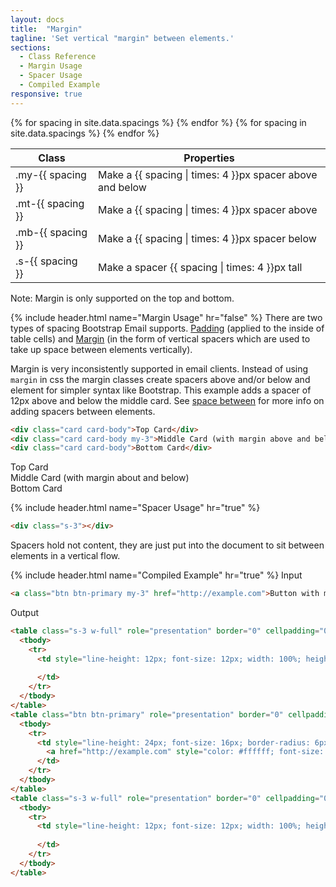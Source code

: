 ```yaml
---
layout: docs
title:  "Margin"
tagline: 'Set vertical "margin" between elements.'
sections:
  - Class Reference
  - Margin Usage
  - Spacer Usage
  - Compiled Example
responsive: true
---
```

<a class="anchor" name="class-reference"></a>
<div class="table-utilities">
  <table class="table">
    <thead>
      <tr>
        <th>Class</th>
        <th>Properties</th>
      </tr>
    </thead>
    <tbody>
      {% for spacing in site.data.spacings %}
        <tr><td class="class">.my-{{ spacing }}</td><td class="result">Make a {{ spacing | times: 4 }}px spacer above and below</td></tr>
        <tr><td class="class">.mt-{{ spacing }}</td><td class="result">Make a {{ spacing | times: 4 }}px spacer above</td></tr>
        <tr><td class="class">.mb-{{ spacing }}</td><td class="result">Make a {{ spacing | times: 4 }}px spacer below</td></tr>
      {% endfor %}
      {% for spacing in site.data.spacings %}
        <tr><td class="class">.s-{{ spacing }}</td><td class="result">Make a spacer {{ spacing | times: 4 }}px tall</td></tr>
      {% endfor %}
    </tbody>
  </table>
</div>
Note: Margin is only supported on the top and bottom.

{% include header.html name="Margin Usage" hr="false" %}
There are two types of spacing Bootstrap Email supports. [Padding](/docs/padding) (applied to the inside of table cells) and [Margin](/docs/margin) (in the form of vertical spacers which are used to take up space between elements vertically).

Margin is very inconsistently supported in email clients. Instead of using `margin` in css the margin classes create spacers above and/or below and element for simpler syntax like Bootstrap. This example adds a spacer of 12px above and below the middle card. See [space between](/docs/space-between) for more info on adding spacers between elements.
```html
<div class="card card-body">Top Card</div>
<div class="card card-body my-3">Middle Card (with margin above and below)</div>
<div class="card card-body">Bottom Card</div>
```

<div class="card card-body">Top Card</div>
<div class="card card-body my-3">Middle Card (with margin about and below)</div>
<div class="card card-body">Bottom Card</div>

{% include header.html name="Spacer Usage" hr="true" %}
```html
<div class="s-3"></div>
```
Spacers hold not content, they are just put into the document to sit between elements in a vertical flow.

{% include header.html name="Compiled Example" hr="true" %}
<span class="badge rounded-pill badge-input">Input</span>
```html
<a class="btn btn-primary my-3" href="http://example.com">Button with mega margin</a>
```

<span class="badge rounded-pill badge-output">Output</span>
```html
<table class="s-3 w-full" role="presentation" border="0" cellpadding="0" cellspacing="0" style="width: 100%;" width="100%">
  <tbody>
    <tr>
      <td style="line-height: 12px; font-size: 12px; width: 100%; height: 12px; margin: 0;" align="left" width="100%" height="12">
         
      </td>
    </tr>
  </tbody>
</table>
<table class="btn btn-primary" role="presentation" border="0" cellpadding="0" cellspacing="0" style="border-radius: 6px; border-collapse: separate !important;">
  <tbody>
    <tr>
      <td style="line-height: 24px; font-size: 16px; border-radius: 6px; margin: 0;" align="center" bgcolor="#0d6efd">
        <a href="http://example.com" style="color: #ffffff; font-size: 16px; font-family: Helvetica, Arial, sans-serif; text-decoration: none; border-radius: 6px; line-height: 20px; display: inline-block; font-weight: normal; white-space: nowrap; background-color: #0d6efd; padding: 8px 12px; border: 1px solid #0d6efd;">Button with mega margin</a>
      </td>
    </tr>
  </tbody>
</table>
<table class="s-3 w-full" role="presentation" border="0" cellpadding="0" cellspacing="0" style="width: 100%;" width="100%">
  <tbody>
    <tr>
      <td style="line-height: 12px; font-size: 12px; width: 100%; height: 12px; margin: 0;" align="left" width="100%" height="12">
         
      </td>
    </tr>
  </tbody>
</table>
```
